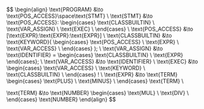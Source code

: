 $$
\begin{align}
\text{PROGRAM} &\to \text{POS\_ACCESS}\space\text{STMT} \\
\text{STMT} &\to \text{POS\_ACCESS}:
    \begin{cases}
        \text{CLASSBUILTIN} \\
        \text{VAR\_ASSIGN} \\
        \text{EXEC} \\
    \end{cases}
\\
\text{POS\_ACCESS} &\to [\text{EXPR}:\text{EXPR}:\text{EXPR}] \\
\text{CLASSBUILTIN} &\to \text{KEYWORD}(
    \begin{cases}
        \text{POS\_ACCESS} \\
        \text{EXPR} \\
        \text{VAR\_ACCESS} \\
    \end{cases}
    ); \\
\text{VAR\_ASSIGN} &\to \text{IDENTIFIER} = 
    \begin{cases}
        \text{CLASSBUILTIN} \\
        \text{EXPR}
    \end{cases}; 
    \\
\text{VAR\_ACCESS} &\to \text{IDENTIFIER} \\
\text{EXEC} &\to 
    \begin{cases}
        \text{VAR\_ACCESS} \\
        \text{KEYWORD} \\
        \text{CLASSBUILTIN} \\
    \end{cases}
    ! \\
\text{EXPR} &\to \text{TERM} 
    \begin{cases} 
        \text{PLUS} \\ 
        \text{MINUS} \\ 
    \end{cases}
\text{TERM} \\

\text{TERM} &\to \text{NUMBER} 
    \begin{cases} 
        \text{MUL} \\ 
        \text{DIV} \\ 
    \end{cases}
\text{NUMBER}
\end{align}
$$